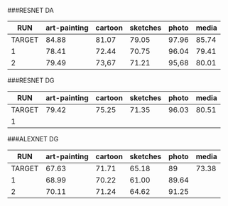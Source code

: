 ###RESNET DA
                    
 RUN |art-painting | cartoon | sketches | photo | media
------| -------------|-----------|---------  |------   |--------|
TARGET|84.88        |81.07      |79.05       |97.96    |85.74
1     |78.41           |  72.44      | 70.75     |96.04   |   79.41
2     |79.49           |  73,67      | 71.21     |95,68   |   80.01

###RESNET DG 
                    
 RUN |art-painting | cartoon | sketches | photo | media
------| -------------|-----------|---------  |------   |--------|
TARGET|79.42     |75.25     |71.35       |96.03    |80.51
1     |          |      |     |   |


###ALEXNET DG 
                    
 RUN |art-painting | cartoon | sketches | photo | media
------| -----------|---------|--------- |------ |--------|
TARGET|67.63     |71.71     |65.18      |89      |73.38
1     |68.99     |  70.22   | 61.00     |89.64  |
2     |70.11     |   71.24  |  64.62    |91.25  |



 
